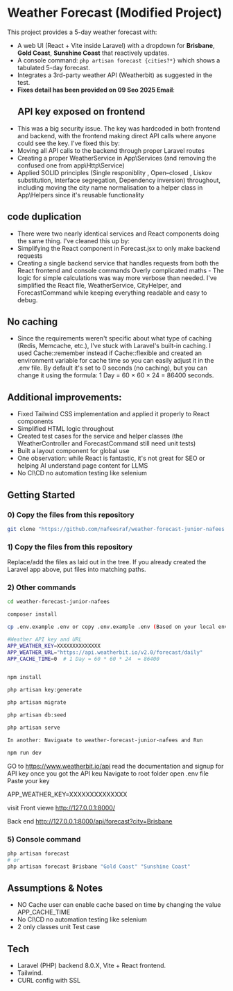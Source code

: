 # Weather Forecast (Modified Project)

This project provides a 5-day weather forecast with:
- A web UI (React + Vite inside Laravel) with a dropdown for **Brisbane**, **Gold Coast**, **Sunshine Coast** that reactively updates.
- A console command: `php artisan forecast {cities?*}` which shows a tabulated 5-day forecast.
- Integrates a 3rd-party weather API (Weatherbit) as suggested in the test.
- **Fixes detail has been provided on 09 Seo 2025 Email**:
  ## API key exposed on frontend
- This was a big security issue. The key was hardcoded in both frontend and backend, with the frontend making direct API calls where anyone could see the key. I've fixed this by:
- Moving all API calls to the backend through proper Laravel routes
- Creating a proper WeatherService in App\Services (and removing the confused one from app\Http\Service)
-  Applied SOLID principles (Single responiblity , Open–closed , Liskov substitution,  Interface segregation, Dependency inversion)  throughout, including moving the city name normalisation to a helper class in App\Helpers since it's reusable functionality

## code duplication

- There were two nearly identical services and React components doing the same thing. I've cleaned this up by:
- Simplifying the React component in Forecast.jsx to only make backend requests
- Creating a single backend service that handles requests from both the React frontend and console commands
  Overly complicated maths - The logic for simple calculations was way more verbose than needed. I've simplified the React file, WeatherService, CityHelper, and ForecastCommand while keeping everything readable and easy to debug.

## No caching

- Since the requirements weren't specific about what type of caching (Redis, Memcache, etc.), I've stuck with Laravel's built-in caching. I used Cache::remember instead if Cache::flexible and created an environment variable for cache time so you can easily adjust it in the .env file. By default it's set to 0 seconds (no caching), but you can change it using the formula: 1 Day = 60 × 60 × 24 = 86400 seconds.

## Additional improvements:
- Fixed Tailwind CSS implementation and applied it properly to React components
- Simplified HTML logic throughout
- Created test cases for the service and helper classes (the WeatherController and ForecastCommand still need unit tests)
- Built a layout component for global use
- One observation: while React is fantastic, it's not great for SEO or helping AI understand page content for LLMS
- No CI\CD no automation testing like selenium

## Getting Started

### 0) Copy the files from this repository
```bash
git clone "https://github.com/nafeesraf/weather-forecast-junior-nafees.git"
```

### 1) Copy the files from this repository
Replace/add the files as laid out in the tree. If you already created the Laravel app above, put files into matching paths.

### 2) Other commands 
```bash
cd weather-forecast-junior-nafees

composer install

cp .env.example .env or copy .env.example .env (Based on your local enviroment) or copy the following line to your existing .env file 

#Weather API key and URL
APP_WEATHER_KEY=XXXXXXXXXXXXXX
APP_WEATHER_URL="https://api.weatherbit.io/v2.0/forecast/daily"
APP_CACHE_TIME=0  # 1 Day = 60 * 60 * 24  = 86400


npm install 

php artisan key:generate

php artisan migrate

php artisan db:seed

php artisan serve

In another: Navigaate to weather-forecast-junior-nafees and Run 

npm run dev


```


GO to https://www.weatherbit.io/api read the documentation and signup for API key once you got the API keu Navigate to root folder open .env file Paste your key

APP_WEATHER_KEY=XXXXXXXXXXXXXX


visit Front viewe http://127.0.0.1:8000/

Back end http://127.0.0.1:8000/api/forecast?city=Brisbane

### 5) Console command
```bash
php artisan forecast
# or
php artisan forecast Brisbane "Gold Coast" "Sunshine Coast"
```

## Assumptions & Notes

- NO Cache user can enable cache based on time by changing the value APP_CACHE_TIME
- No CI\CD no automation testing like selenium
- 2 only classes unit Test case
## Tech

- Laravel (PHP) backend 8.0.X, Vite + React frontend.
- Tailwind.
- CURL config with SSL 
